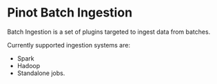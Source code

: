 # Pinot Batch Ingestion

Batch Ingestion is a set of plugins targeted to ingest data from batches.

Currently supported ingestion systems are:

* Spark
* Hadoop
* Standalone jobs.

